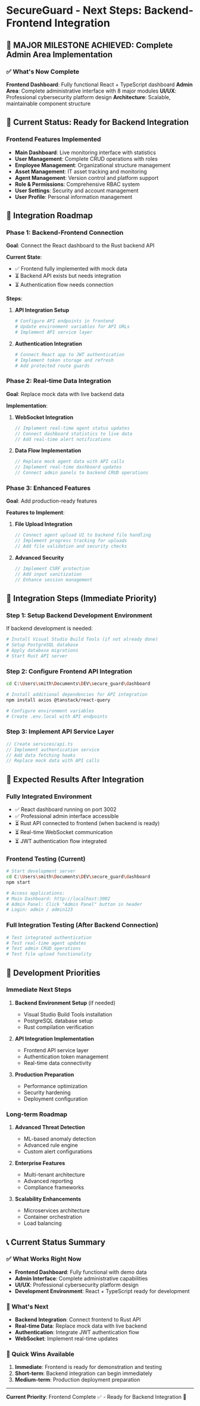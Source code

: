 # SecureGuard - Next Steps: Backend-Frontend Integration

## 🎉 MAJOR MILESTONE ACHIEVED: Complete Admin Area Implementation

### ✅ What's Now Complete
**Frontend Dashboard**: Fully functional React + TypeScript dashboard
**Admin Area**: Complete administrative interface with 8 major modules
**UI/UX**: Professional cybersecurity platform design
**Architecture**: Scalable, maintainable component structure

## 🚀 Current Status: Ready for Backend Integration

### Frontend Features Implemented
- **Main Dashboard**: Live monitoring interface with statistics
- **User Management**: Complete CRUD operations with roles
- **Employee Management**: Organizational structure management
- **Asset Management**: IT asset tracking and monitoring
- **Agent Management**: Version control and platform support
- **Role & Permissions**: Comprehensive RBAC system
- **User Settings**: Security and account management
- **User Profile**: Personal information management

## 🎯 Integration Roadmap

### Phase 1: Backend-Frontend Connection

**Goal**: Connect the React dashboard to the Rust backend API

**Current State**: 
- ✅ Frontend fully implemented with mock data
- ⏳ Backend API exists but needs integration
- ⏳ Authentication flow needs connection

**Steps**:
1. **API Integration Setup**
   ```bash
   # Configure API endpoints in frontend
   # Update environment variables for API URLs
   # Implement API service layer
   ```

2. **Authentication Integration**
   ```bash
   # Connect React app to JWT authentication
   # Implement token storage and refresh
   # Add protected route guards
   ```

### Phase 2: Real-time Data Integration

**Goal**: Replace mock data with live backend data

**Implementation**:
1. **WebSocket Integration**
   ```typescript
   // Implement real-time agent status updates
   // Connect dashboard statistics to live data
   // Add real-time alert notifications
   ```

2. **Data Flow Implementation**
   ```typescript
   // Replace mock agent data with API calls
   // Implement real-time dashboard updates
   // Connect admin panels to backend CRUD operations
   ```

### Phase 3: Enhanced Features

**Goal**: Add production-ready features

**Features to Implement**:
1. **File Upload Integration**
   ```typescript
   // Connect agent upload UI to backend file handling
   // Implement progress tracking for uploads
   // Add file validation and security checks
   ```

2. **Advanced Security**
   ```typescript
   // Implement CSRF protection
   // Add input sanitization
   // Enhance session management
   ```

## 🚀 Integration Steps (Immediate Priority)

### Step 1: Setup Backend Development Environment

If backend development is needed:
```bash
# Install Visual Studio Build Tools (if not already done)
# Setup PostgreSQL database
# Apply database migrations
# Start Rust API server
```

### Step 2: Configure Frontend API Integration

```bash
cd C:\Users\smith\Documents\DEV\secure_guard\dashboard

# Install additional dependencies for API integration
npm install axios @tanstack/react-query

# Configure environment variables
# Create .env.local with API endpoints
```

### Step 3: Implement API Service Layer

```typescript
// Create services/api.ts
// Implement authentication service
// Add data fetching hooks
// Replace mock data with API calls
```

## 🎯 Expected Results After Integration

### Fully Integrated Environment
- ✅ React dashboard running on port 3002
- ✅ Professional admin interface accessible
- ⏳ Rust API connected to frontend (when backend is ready)
- ⏳ Real-time WebSocket communication
- ⏳ JWT authentication flow integrated

### Frontend Testing (Current)
```bash
# Start development server
cd C:\Users\smith\Documents\DEV\secure_guard\dashboard
npm start

# Access applications:
# Main Dashboard: http://localhost:3002
# Admin Panel: Click "Admin Panel" button in header
# Login: admin / admin123
```

### Full Integration Testing (After Backend Connection)
```bash
# Test integrated authentication
# Test real-time agent updates
# Test admin CRUD operations
# Test file upload functionality
```

## 🚀 Development Priorities

### Immediate Next Steps
1. **Backend Environment Setup** (if needed)
   - Visual Studio Build Tools installation
   - PostgreSQL database setup
   - Rust compilation verification

2. **API Integration Implementation**
   - Frontend API service layer
   - Authentication token management
   - Real-time data connectivity

3. **Production Preparation**
   - Performance optimization
   - Security hardening
   - Deployment configuration

### Long-term Roadmap
1. **Advanced Threat Detection**
   - ML-based anomaly detection
   - Advanced rule engine
   - Custom alert configurations

2. **Enterprise Features**
   - Multi-tenant architecture
   - Advanced reporting
   - Compliance frameworks

3. **Scalability Enhancements**
   - Microservices architecture
   - Container orchestration
   - Load balancing

## 📞 Current Status Summary

### ✅ What Works Right Now
- **Frontend Dashboard**: Fully functional with demo data
- **Admin Interface**: Complete administrative capabilities
- **UI/UX**: Professional cybersecurity platform design
- **Development Environment**: React + TypeScript ready for development

### 🔄 What's Next
- **Backend Integration**: Connect frontend to Rust API
- **Real-time Data**: Replace mock data with live backend
- **Authentication**: Integrate JWT authentication flow
- **WebSocket**: Implement real-time updates

### 🎯 Quick Wins Available
1. **Immediate**: Frontend is ready for demonstration and testing
2. **Short-term**: Backend integration can begin immediately
3. **Medium-term**: Production deployment preparation

---

**Current Priority**: Frontend Complete ✅ - Ready for Backend Integration 🚀